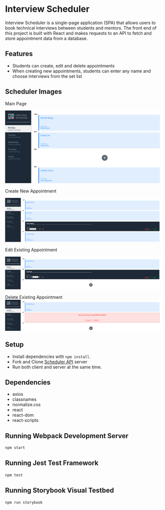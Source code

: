 # Interview Scheduler

Interview Scheduler is a single-page application (SPA) that allows users to book technical interviews between students and mentors. The front end of this project is built with React and makes requests to an API to fetch and store appointment data from a database.

## Features

- Students can create, edit and delete appointments
- When creating new appointments, students can enter any name and choose interviews from the set list

## Scheduler Images

Main Page

!["Screenshot of main page"](https://github.com/michaelkcwong/scheduler/blob/master/public/screenshots/Main.png)

Create New Appointment

!["Screenshot of adding new appointment"](https://github.com/michaelkcwong/scheduler/blob/master/public/screenshots/Addsc.png)

Edit Existing Appointment

!["Screenshot of editing existing appointment"](https://github.com/michaelkcwong/scheduler/blob/master/public/screenshots/Editsc.png)

Delete Existing Appointment
!["Screenshot of deleting appointment"](https://github.com/michaelkcwong/scheduler/blob/master/public/screenshots/Delete.png)


## Setup

- Install dependencies with `npm install`.
- Fork and Clone [Scheduler API](https://github.com/lighthouse-labs/scheduler-api) server
- Run both client and server at the same time.

## Dependencies

- axios
- classnames
- normalize.css
- react
- react-dom
- react-scripts

## Running Webpack Development Server

```sh
npm start
```

## Running Jest Test Framework

```sh
npm test
```

## Running Storybook Visual Testbed

```sh
npm run storybook
```
